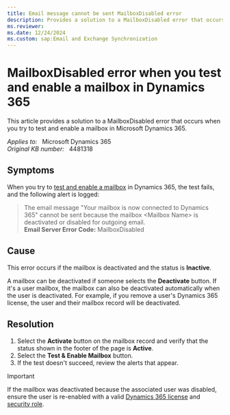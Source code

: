 ```yaml
---
title: Email message cannot be sent MailboxDisabled error
description: Provides a solution to a MailboxDisabled error that occurs when you try to test and enable a mailbox in Microsoft Dynamics 365.
ms.reviewer: 
ms.date: 12/24/2024
ms.custom: sap:Email and Exchange Synchronization
---
```

# MailboxDisabled error when you test and enable a mailbox in Dynamics 365

This article provides a solution to a MailboxDisabled error that occurs when you try to test and enable a mailbox in Microsoft Dynamics 365.

_Applies to:_ &nbsp; Microsoft Dynamics 365  
_Original KB number:_ &nbsp; 4481318

## Symptoms

When you try to [test and enable a mailbox](/power-platform/admin/connect-exchange-online#test-the-configuration-of-mailboxes) in Dynamics 365, the test fails, and the following alert is logged:

> The email message "Your mailbox is now connected to Dynamics 365" cannot be sent because the mailbox \<Mailbox Name\> is deactivated or disabled for outgoing email.  
> **Email Server Error Code:**  MailboxDisabled

## Cause

This error occurs if the mailbox is deactivated and the status is **Inactive**.

A mailbox can be deactivated if someone selects the **Deactivate** button. If it's a user mailbox, the mailbox can also be deactivated automatically when the user is deactivated. For example, if you remove a user's Dynamics 365 license, the user and their mailbox record will be deactivated.

## Resolution

1. Select the **Activate** button on the mailbox record and verify that the status shown in the footer of the page is **Active**.
2. Select the **Test & Enable Mailbox** button.
3. If the test doesn't succeed, review the alerts that appear.

> [!IMPORTANT]
> If the mailbox was deactivated because the associated user was disabled, ensure the user is re-enabled with a valid [Dynamics 365 license](/power-platform/admin/wp-license-management#assign-a-license-to-a-user) and [security role](/power-platform/admin/create-users-assign-online-security-roles#assign-a-security-role-to-a-user).
